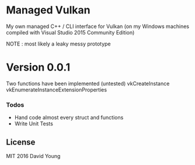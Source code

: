 # Managed Vulkan

My own managed C++ / CLI interface for Vulkan (on my Windows machines compiled with Visual Studio 2015 Community Edition)

NOTE : most likely a leaky messy prototype

# Version 0.0.1

Two functions have been implemented (untested)
vkCreateInstance
vkEnumerateInstanceExtensionProperties

### Todos

 - Hand code almost every struct and functions
 - Write Unit Tests

## License
MIT 2016 David Young